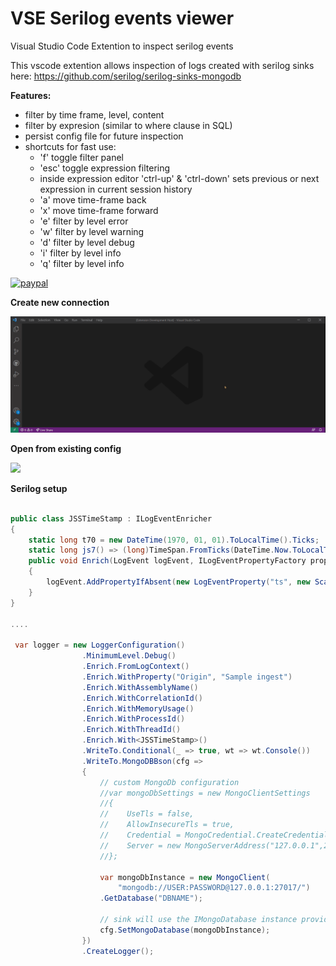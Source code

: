 # VSE Serilog events viewer
Visual Studio Code Extention to inspect serilog events

This vscode extention allows inspection of logs created with serilog sinks here: https://github.com/serilog/serilog-sinks-mongodb

**Features:**
- filter by time frame, level, content
- filter by expresion (similar to where clause in SQL)
- persist config file for future inspection
- shortcuts for fast use:
    - 'f' toggle filter panel
    - 'esc' toggle expression filtering
    - inside expression editor 'ctrl-up' & 'ctrl-down' sets previous or next expression in current session history
    - 'a' move time-frame back
    - 'x' move time-frame forward    
    - 'e' filter by level error
    - 'w' filter by level warning
    - 'd' filter by level debug
    - 'i' filter by level info
    - 'q' filter by level info

[![paypal](https://www.paypalobjects.com/en_US/i/btn/btn_donateCC_LG.gif)](https://www.paypal.com/donate?hosted_button_id=5MS8L5EVWBEUC)

**Create new connection**

![](https://github.com/LucaGabi/VSE-Serilog-events-viewer/blob/main/l.c.gif)

**Open from existing config**


![](https://github.com/LucaGabi/VSE-Serilog-events-viewer/blob/main/l.o.gif)


**Serilog setup**
```c#

public class JSSTimeStamp : ILogEventEnricher
{
    static long t70 = new DateTime(1970, 01, 01).ToLocalTime().Ticks;
    static long js7() => (long)TimeSpan.FromTicks(DateTime.Now.ToLocalTime().Ticks - t70).TotalMilliseconds;
    public void Enrich(LogEvent logEvent, ILogEventPropertyFactory propertyFactory)
    {
        logEvent.AddPropertyIfAbsent(new LogEventProperty("ts", new ScalarValue(js7())));
    }
}

....

 var logger = new LoggerConfiguration()
                .MinimumLevel.Debug()
                .Enrich.FromLogContext()
                .Enrich.WithProperty("Origin", "Sample ingest")
                .Enrich.WithAssemblyName()
                .Enrich.WithCorrelationId()
                .Enrich.WithMemoryUsage()
                .Enrich.WithProcessId()
                .Enrich.WithThreadId()
                .Enrich.With<JSSTimeStamp>()
                .WriteTo.Conditional(_ => true, wt => wt.Console())
                .WriteTo.MongoDBBson(cfg =>
                {
                    // custom MongoDb configuration
                    //var mongoDbSettings = new MongoClientSettings
                    //{
                    //    UseTls = false,
                    //    AllowInsecureTls = true,
                    //    Credential = MongoCredential.CreateCredential("DBNAME", "USER", "PASSWORD"),
                    //    Server = new MongoServerAddress("127.0.0.1",27017)
                    //};

                    var mongoDbInstance = new MongoClient(
                        "mongodb://USER:PASSWORD@127.0.0.1:27017/")
                    .GetDatabase("DBNAME");

                    // sink will use the IMongoDatabase instance provided
                    cfg.SetMongoDatabase(mongoDbInstance);
                })
                .CreateLogger();
```
